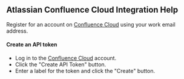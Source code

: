 ## Atlassian Confluence Cloud Integration Help

Register for an account on [Confluence Cloud](https://www.atlassian.com/software/confluence?&aceid=&adposition=&adgroup=101907929911&campaign=9612158811&creative=425988944117&device=c&keyword=confluence%20cloud&matchtype=e&network=g&placement=&ds_kids=p52349416713&ds_e=GOOGLE&ds_eid=700000001542923&ds_e1=GOOGLE&gclid=CjwKCAjwmeiIBhA6EiwA-uaeFbxU-wiqFNoxltPxNhqPoCIBuKQsopVLzAlxJkcuf_UfWL81Jp2lJhoCZycQAvD_BwE&gclsrc=aw.ds) using your work email address.

#### Create an API token
- Log in to the [Confluence Cloud](https://id.atlassian.com/manage/api-tokens) account.
- Click the "Create API Token" button.
- Enter a label for the token and click the "Create" button.
